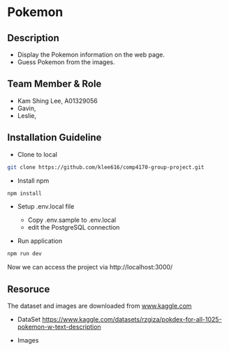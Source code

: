 # Pokemon
## Description
 - Display the Pokemon information on the web page. 
 - Guess Pokemon from the images.

## Team Member & Role
- Kam Shing Lee, A01329056
- Gavin, 
- Leslie, 


## Installation Guideline
- Clone to local
```bash
git clone https://github.com/klee616/comp4170-group-project.git
```
- Install npm
```bash
npm install
```
- Setup .env.local file
    - Copy .env.sample to .env.local
    - edit the PostgreSQL connection

- Run application
```bash
npm run dev
```

Now we can access the project via http://localhost:3000/ 



## Resoruce 
The dataset and images are downloaded from www.kaggle.com
- DataSet
https://www.kaggle.com/datasets/rzgiza/pokdex-for-all-1025-pokemon-w-text-description 

- Images
